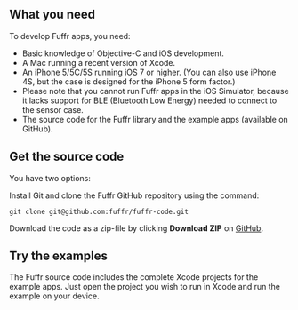 ## What you need

To develop Fuffr apps, you need:

* Basic knowledge of Objective-C and iOS development.
* A Mac running a recent version of Xcode.
* An iPhone 5/5C/5S running iOS 7 or higher. (You can also use iPhone 4S, but the case is designed for the iPhone 5 form factor.)
* Please note that you cannot run Fuffr apps in the iOS Simulator, because it lacks support for BLE (Bluetooth Low Energy) needed to connect to the sensor case.
* The source code for the Fuffr library and the example apps (available on GitHub).

## Get the source code

You have two options:

Install Git and clone the Fuffr GitHub repository using the command:

    git clone git@github.com:fuffr/fuffr-code.git

Download the code as a zip-file by clicking **Download ZIP** on [GitHub](https://github.com/fuffr/fuffr-ios).

## Try the examples

The Fuffr source code includes the complete Xcode projects for the example apps. Just open the project you wish to run in Xcode and run the example on your device.
